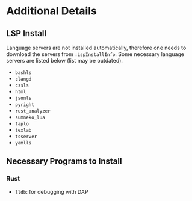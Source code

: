 # Additional Details

## LSP Install

Language servers are not installed automatically, therefore one needs to download the servers from `:LspInstallInfo`. Some necessary language servers are listed below (list may be outdated).

- `bashls`
- `clangd`
- `cssls`
- `html`
- `jsonls`
- `pyright`
- `rust_analyzer`
- `sumneko_lua`
- `taplo`
- `texlab`
- `tsserver`
- `yamlls`

## Necessary Programs to Install

### Rust

- `lldb`: for debugging with DAP
